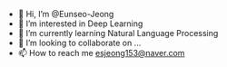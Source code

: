 - 👋 Hi, I’m @Eunseo-Jeong
- 👀 I’m interested in Deep Learning
- 🌱 I’m currently learning Natural Language Processing
- 💞️ I’m looking to collaborate on ...
- 📫 How to reach me esjeong153@naver.com

<!---
Eunseo-Jeong/Eunseo-Jeong is a ✨ special ✨ repository because its `README.md` (this file) appears on your GitHub profile.
You can click the Preview link to take a look at your changes.
--->

